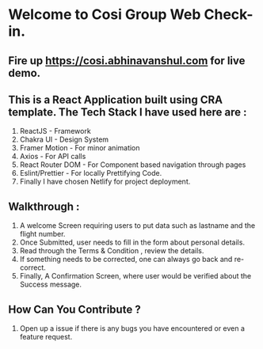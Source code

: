 # Welcome to Cosi Group Web Check-in.

## Fire up https://cosi.abhinavanshul.com for live demo.



## This is a React Application built using CRA template. The Tech Stack I have used here are :
1. ReactJS - Framework
2. Chakra UI - Design System
3. Framer Motion - For minor animation
4. Axios - For API calls
5. React Router DOM - For Component based navigation through pages
6. Eslint/Prettier - For locally Prettifying Code.
7. Finally I have chosen Netlify for project deployment.


## Walkthrough :
1. A welcome Screen requiring users to put data such as lastname and the flight number.
2. Once Submitted, user needs to fill in the form about personal details.
3. Read through the Terms & Condition , review the details.
4. If something needs to be corrected, one can always go back and re-correct.
5. Finally, A Confirmation Screen, where user would be verified about the Success message.


## How Can You Contribute ?
1. Open up a issue if there is any bugs you have encountered or even a feature request.






